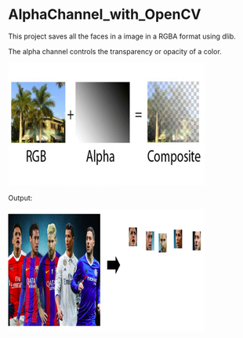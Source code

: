 # AlphaChannel_with_OpenCV
This project saves all the faces in a image in a RGBA format using dlib.

The alpha channel controls the transparency or opacity of a color.

<img src="images/aplha.jpg" height="250px" width="400px">

Output:

<img src="images/example.png" height="250px" width="400px">
